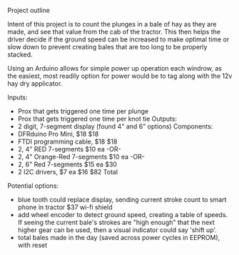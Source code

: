 Project outline

Intent of this project is to count the plunges in a bale of hay as they are made,
and see that value from the cab of the tractor.  This then helps the driver decide
if the ground speed can be increased to make optimal time or slow down to prevent
creating bales that are too long to be properly stacked.

Using an Arduino allows for simple power up operation each windrow, as the
easiest, most readily option for power would be to tag along with the 12v hay dry
applicator.


Inputs:
 - Prox that gets triggered one time per plunge
 - Prox that gets triggered one time per knot tie
Outputs:
 - 2 digit, 7-segment display (found 4" and 6" options)
Components:
 - DFRduino Pro Mini, $18                        $18
 - FTDI programming cable, $18                   $18
 - 2, 4" RED 7-segments $10 ea        -OR-
 - 2, 4" Orange-Red 7-segments $10 ea -OR-
 - 2, 6" Red 7-segments $15 ea                   $30
 - 2 I2C drivers, $7 ea                          $16
                                                 $82 Total
 
Potential options:
 - blue tooth could replace display, sending current stroke count to smart phone in tractor
                                                 $37 wi-fi shield
 - add wheel encoder to detect ground speed, creating a table of speeds.  If seeing
   the current bale's strokes are "high enough" that the next higher gear can be
   used, then a visual indicator could say 'shift up'.
 - total bales made in the day (saved across power cycles in EEPROM), with reset
